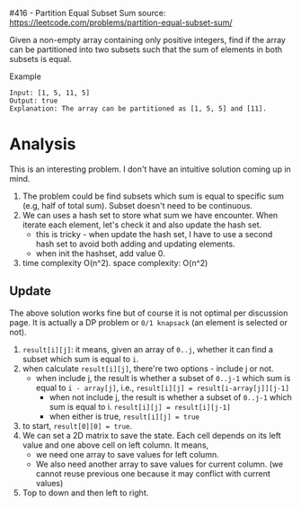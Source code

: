 #416 - Partition Equal Subset Sum
source: https://leetcode.com/problems/partition-equal-subset-sum/

Given a non-empty array containing only positive integers, find if the array can be partitioned into two subsets such that the sum of elements in both subsets is equal.

Example
```
Input: [1, 5, 11, 5]
Output: true
Explanation: The array can be partitioned as [1, 5, 5] and [11].
```

# Analysis
This is an interesting problem. I don't have an intuitive solution coming up in mind. 

1. The problem could be find subsets which sum is equal to specific sum (e.g, half of total sum). Subset doesn't need to be continuous.
2. We can uses a hash set to store what sum we have encounter. When iterate each element, let's check it and also update the hash set.
	* this is tricky - when update the hash set, I have to use a second hash set to avoid both adding and updating elements.
	* when init the hashset, add value 0.
3. time complexity O(n^2). space complexity: O(n^2)

## Update
The above solution works fine but of course it is not optimal per discussion page. It is actually a DP problem or `0/1 knapsack` (an element is selected or not).

1. `result[i][j]`: it means, given an array of `0..j`, whether it can find a subset which sum is equal to `i`.
2. when calculate `result[i][j]`, there're two options - include j or not.
	* when include j, the result is whether a subset of `0..j-1` which sum is equal to `i - array[j]`, i.e., `result[i][j] = result[i-array[j]][j-1]`
		* when not include j, the result is whether a subset of `0..j-1` which sum is equal to i. `result[i][j] = result[i][j-1]`
		* when either is true, `result[i][j] = true`
3. to start, `result[0][0] = true`.
4. We can set a 2D matrix to save the state. Each cell depends on its left value and one above cell on left column. It means,
	* we need one array to save values for left column. 
	* We also need another array to save values for current column. (we cannot reuse previous one because it may conflict with current values)
5. Top to down and then left to right.
